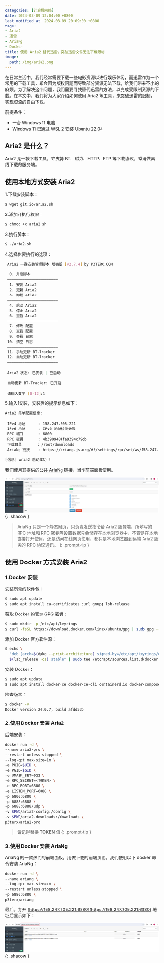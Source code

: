 ```yaml
---
categories: [计算机网络]
date: 2024-03-09 12:04:00 +0800
last_modified_at: 2024-03-09 20:09:00 +0800
tags:
- Aria2
- 迅雷
- Ar­i­aNg
- Docker
title: 使用 Aria2 替代迅雷，突破迅雷文件无法下载限制
image:
  path: /img/aria2.png
---
```


在日常生活中，我们经常需要下载一些电影资源以进行娱乐休闲，而迅雷作为一个常用的下载工具，却会因为版权问题而导致部分资源无法下载，给我们带来不小的麻烦。为了解决这个问题，我们需要寻找替代迅雷的方法，以完成受限制资源的下载。在本文中，我们将为大家介绍如何使用 Aria2 等工具，来突破迅雷的限制，实现资源的自由下载。

前提条件：

- 一台 Windows 11 电脑
- Windows 11 已通过 WSL 2 安装 Ubuntu 22.04

## Aria2 是什么？

Aria2 是一款下载工具，它支持 BT、磁力、HTTP、FTP 等下载协议，常用做离线下载的服务端。

## 使用本地方式安装 Aria2

1.下载安装脚本：

```bash
$ wget git.io/aria2.sh
```

2.添加可执行权限：

```bash
$ chmod +x aria2.sh
```

3.执行脚本：

```bash
$ ./aria2.sh
```

4.选择你要执行的选项：

```bash
 Aria2 一键安装管理脚本 增强版 [v2.7.4] by P3TERX.COM
 
  0. 升级脚本
 ———————————————————————
  1. 安装 Aria2
  2. 更新 Aria2
  3. 卸载 Aria2
 ———————————————————————
  4. 启动 Aria2
  5. 停止 Aria2
  6. 重启 Aria2
 ———————————————————————
  7. 修改 配置
  8. 查看 配置
  9. 查看 日志
 10. 清空 日志
 ———————————————————————
 11. 手动更新 BT-Tracker
 12. 自动更新 BT-Tracker
 ———————————————————————

 Aria2 状态: 已安装 | 已启动

 自动更新 BT-Tracker: 已开启

 请输入数字 [0-12]:1
```

5.输入1安装，安装后的提示信息如下：

```bash
Aria2 简单配置信息：

 IPv4 地址      : 158.247.205.221
 IPv6 地址      : IPv6 地址检测失败
 RPC 端口       : 6800
 RPC 密钥       : 4b3909484fa9394c79cb
 下载目录       : /root/downloads
 AriaNg 链接    : https://ariang.js.org/#!/settings/rpc/set/ws/158.247.205.221/6800/jsonrpc/NGIzOTA5NDg0ZmE5Mzk0Yzc5Y2I=

[信息] Aria2 启动成功 !
```

我们使用其提供的[公共 AriaNg 链接](https://ariang.js.org/#!/settings/rpc/set/ws/158.247.205.221/6800/jsonrpc/NGIzOTA5NDg0ZmE5Mzk0Yzc5Y2I=)，当作前端面板使用。

![公共 AriaNg 面板界面](/img/image-20240309204459795.png){: .shadow }

> Ar­i­aNg 只是一个静态网页，只负责发送指令给 Aria2 服务端，所填写的 RPC 地址和 RPC 密钥等设置数据只会储存在本地浏览器中，不管是在本地直接打开使用，还是访问在线网页使用，都只是本地浏览器到远端 Aria2 服务的 RPC 协议通讯。
{: .prompt-tip }

## 使用 Docker 方式安装 Aria2

### 1.Docker 安装

安装所需的软件包：

```bash
$ sudo apt update
$ sudo apt install ca-certificates curl gnupg lsb-release
```

获取 Docker 的官方 GPG 密钥：

```bash
$ sudo mkdir -p /etc/apt/keyrings
$ curl -fsSL https://download.docker.com/linux/ubuntu/gpg | sudo gpg --dearmor -o /etc/apt/keyrings/docker.gpg
```

添加 Docker 官方软件源：

```bash
$ echo \
  "deb [arch=$(dpkg --print-architecture) signed-by=/etc/apt/keyrings/docker.gpg] https://download.docker.com/linux/ubuntu \
  $(lsb_release -cs) stable" | sudo tee /etc/apt/sources.list.d/docker.list > /dev/null
```

安装 Docker：

```bash
$ sudo apt update
$ sudo apt install docker-ce docker-ce-cli containerd.io docker-compose-plugin
```

检查版本：

```bash
$ docker -v
Docker version 24.0.7, build afdd53b
```

### 2.使用 Docker 安装 Aria2

后端安装：

```bash
docker run -d \
--name aria2-pro \
--restart unless-stopped \
--log-opt max-size=1m \
-e PUID=$UID \
-e PGID=$GID \
-e UMASK_SET=022 \
-e RPC_SECRET=<TOKEN> \
-e RPC_PORT=6800 \
-e LISTEN_PORT=6888 \
-p 6800:6800 \
-p 6888:6888 \
-p 6888:6888/udp \
-v $PWD/aria2-config:/config \
-v $PWD/aria2-downloads:/downloads \
p3terx/aria2-pro
```

> 请记得替换 **TOKEN** 值
{: .prompt-tip }

### 3.使用 Docker 安装 Ar­i­aNg

AriaNg 的一款热门的前端面板，用做下载的前端页面。我们使用以下 docker 命令安装 AriaNg：

```bash
docker run -d \
--name ariang \
--log-opt max-size=1m \
--restart unless-stopped \
-p 6880:6880 \
p3terx/ariang
```

最后，打开 [https://158.247.205.221:6880](https://158.247.205.221:6880) 地址后显示如下：

![Docker 搭建的 AriaNg 面板](/img/image-20240309203827922.png){: .shadow }
